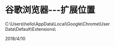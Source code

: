 # 谷歌浏览器---扩展位置

C:\Users\hello\AppData\Local\Google\Chrome\User Data\Default\Extensions\  


2018/4/10  
